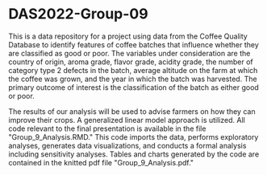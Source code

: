 # DAS2022-Group-09
This is a data repository for a project using data from the Coffee Quality Database to identify features of coffee batches that influence whether they are classified as good or poor. The variables under consideration are the country of origin, aroma grade, flavor grade, acidity grade, the number of category type 2 defects in the batch, average altitude on the farm at which the coffee was grown, and the year in which the batch was harvested. The primary outcome of interest is the classification of the batch as either good or poor.

The results of our analysis will be used to advise farmers on how they can improve their crops. A generalized linear model approach is utilized. All code relevant to the final presentation is available in the file "Group_9_Analysis.RMD." This code imports the data, performs exploratory analyses, generates data visualizations, and conducts a formal analysis including sensitivity analyses. Tables and charts generated by the code are contained in the knitted pdf file "Group_9_Analysis.pdf."
